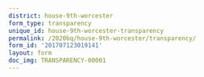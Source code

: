 ```yaml
---
district: house-9th-worcester
form_type: transparency
unique_id: house-9th-worcester-transparency
permalink: /2020bq/house-9th-worcester/transparency/
form_id: '201707123019141'
layout: form
doc_img: TRANSPARENCY-00001
---
```


